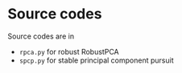 # Source codes

Source codes are in
* `rpca.py` for robust RobustPCA
* `spcp.py` for stable principal component pursuit
